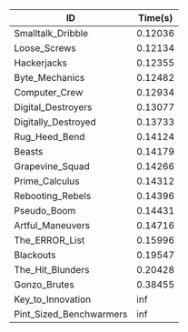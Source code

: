 |ID|Time(s)|
|-|-|
|Smalltalk_Dribble|0.12036|
|Loose_Screws|0.12134|
|Hackerjacks|0.12355|
|Byte_Mechanics|0.12482|
|Computer_Crew|0.12934|
|Digital_Destroyers|0.13077|
|Digitally_Destroyed|0.13733|
|Rug_Heed_Bend|0.14124|
|Beasts|0.14179|
|Grapevine_Squad|0.14266|
|Prime_Calculus|0.14312|
|Rebooting_Rebels|0.14396|
|Pseudo_Boom|0.14431|
|Artful_Maneuvers|0.14716|
|The_ERROR_List|0.15996|
|Blackouts|0.19547|
|The_Hit_Blunders|0.20428|
|Gonzo_Brutes|0.38455|
|Key_to_Innovation|inf|
|Pint_Sized_Benchwarmers|inf|
